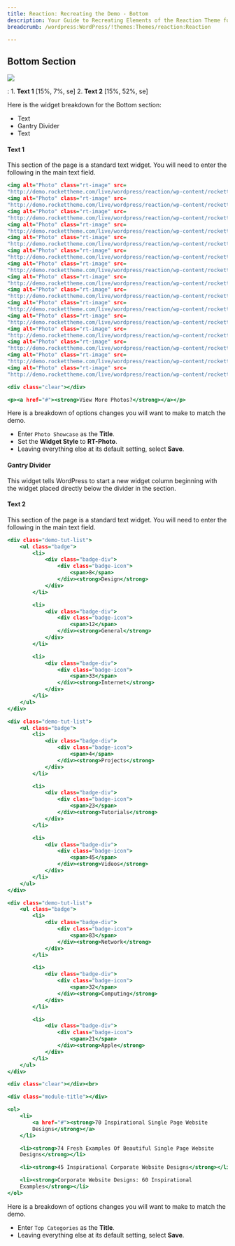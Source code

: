 ```yaml
---
title: Reaction: Recreating the Demo - Bottom
description: Your Guide to Recreating Elements of the Reaction Theme for WordPress
breadcrumb: /wordpress:WordPress/!themes:Themes/reaction:Reaction

---
```


Bottom Section
-----

![][demo]

:   1. **Text 1** [15%, 7%, se]
    2. **Text 2** [15%, 52%, se]

Here is the widget breakdown for the Bottom section:

* Text
* Gantry Divider
* Text

#### Text 1

This section of the page is a standard text widget. You will need to enter the following in the main text field.

~~~ .html
<img alt="Photo" class="rt-image" src=
"http://demo.rockettheme.com/live/wordpress/reaction/wp-content/rockettheme/rt_reaction_wp/frontpage/photo1.jpg">
<img alt="Photo" class="rt-image" src=
"http://demo.rockettheme.com/live/wordpress/reaction/wp-content/rockettheme/rt_reaction_wp/frontpage/photo2.jpg">
<img alt="Photo" class="rt-image" src=
"http://demo.rockettheme.com/live/wordpress/reaction/wp-content/rockettheme/rt_reaction_wp/frontpage/photo3.jpg">
<img alt="Photo" class="rt-image" src=
"http://demo.rockettheme.com/live/wordpress/reaction/wp-content/rockettheme/rt_reaction_wp/frontpage/photo4.jpg">
<img alt="Photo" class="rt-image" src=
"http://demo.rockettheme.com/live/wordpress/reaction/wp-content/rockettheme/rt_reaction_wp/frontpage/photo5.jpg">
<img alt="Photo" class="rt-image" src=
"http://demo.rockettheme.com/live/wordpress/reaction/wp-content/rockettheme/rt_reaction_wp/frontpage/photo6.jpg">
<img alt="Photo" class="rt-image" src=
"http://demo.rockettheme.com/live/wordpress/reaction/wp-content/rockettheme/rt_reaction_wp/frontpage/photo7.jpg">
<img alt="Photo" class="rt-image" src=
"http://demo.rockettheme.com/live/wordpress/reaction/wp-content/rockettheme/rt_reaction_wp/frontpage/photo8.jpg">
<img alt="Photo" class="rt-image" src=
"http://demo.rockettheme.com/live/wordpress/reaction/wp-content/rockettheme/rt_reaction_wp/frontpage/photo9.jpg">
<img alt="Photo" class="rt-image" src=
"http://demo.rockettheme.com/live/wordpress/reaction/wp-content/rockettheme/rt_reaction_wp/frontpage/photo10.jpg">
<img alt="Photo" class="rt-image" src=
"http://demo.rockettheme.com/live/wordpress/reaction/wp-content/rockettheme/rt_reaction_wp/frontpage/photo11.jpg">
<img alt="Photo" class="rt-image" src=
"http://demo.rockettheme.com/live/wordpress/reaction/wp-content/rockettheme/rt_reaction_wp/frontpage/photo12.jpg">
<img alt="Photo" class="rt-image" src=
"http://demo.rockettheme.com/live/wordpress/reaction/wp-content/rockettheme/rt_reaction_wp/frontpage/photo13.jpg">
<img alt="Photo" class="rt-image" src=
"http://demo.rockettheme.com/live/wordpress/reaction/wp-content/rockettheme/rt_reaction_wp/frontpage/photo14.jpg">
<img alt="Photo" class="rt-image" src=
"http://demo.rockettheme.com/live/wordpress/reaction/wp-content/rockettheme/rt_reaction_wp/frontpage/photo15.jpg">

<div class="clear"></div>

<p><a href="#"><strong>View More Photos?</strong></a></p>                    
~~~

Here is a breakdown of options changes you will want to make to match the demo.

* Enter `Photo Showcase` as the **Title**.
* Set the **Widget Style** to **RT-Photo**.
* Leaving everything else at its default setting, select **Save**.

#### Gantry Divider

This widget tells WordPress to start a new widget column beginning with the widget placed directly below the divider in the section.

#### Text 2

This section of the page is a standard text widget. You will need to enter the following in the main text field.

~~~ .html
<div class="demo-tut-list">
    <ul class="badge">
        <li>
            <div class="badge-div">
                <div class="badge-icon">
                    <span>8</span>
                </div><strong>Design</strong>
            </div>
        </li>

        <li>
            <div class="badge-div">
                <div class="badge-icon">
                    <span>12</span>
                </div><strong>General</strong>
            </div>
        </li>

        <li>
            <div class="badge-div">
                <div class="badge-icon">
                    <span>33</span>
                </div><strong>Internet</strong>
            </div>
        </li>
    </ul>
</div>

<div class="demo-tut-list">
    <ul class="badge">
        <li>
            <div class="badge-div">
                <div class="badge-icon">
                    <span>4</span>
                </div><strong>Projects</strong>
            </div>
        </li>

        <li>
            <div class="badge-div">
                <div class="badge-icon">
                    <span>23</span>
                </div><strong>Tutorials</strong>
            </div>
        </li>

        <li>
            <div class="badge-div">
                <div class="badge-icon">
                    <span>45</span>
                </div><strong>Videos</strong>
            </div>
        </li>
    </ul>
</div>

<div class="demo-tut-list">
    <ul class="badge">
        <li>
            <div class="badge-div">
                <div class="badge-icon">
                    <span>83</span>
                </div><strong>Network</strong>
            </div>
        </li>

        <li>
            <div class="badge-div">
                <div class="badge-icon">
                    <span>32</span>
                </div><strong>Computing</strong>
            </div>
        </li>

        <li>
            <div class="badge-div">
                <div class="badge-icon">
                    <span>21</span>
                </div><strong>Apple</strong>
            </div>
        </li>
    </ul>
</div>

<div class="clear"></div><br>

<div class="module-title"></div>

<ol>
    <li>
        <a href="#"><strong>70 Inspirational Single Page Website
        Designs</strong></a>
    </li>

    <li><strong>74 Fresh Examples Of Beautiful Single Page Website
    Designs</strong></li>

    <li><strong>45 Inspirational Corporate Website Designs</strong></li>

    <li><strong>Corporate Website Designs: 60 Inspirational
    Examples</strong></li>
</ol>
~~~

Here is a breakdown of options changes you will want to make to match the demo.

* Enter `Top Categories` as the **Title**.
* Leaving everything else at its default setting, select **Save**.

[demo]: assets/demo_6.jpeg
[rokgallery]: ../../plugins/rokgallery
